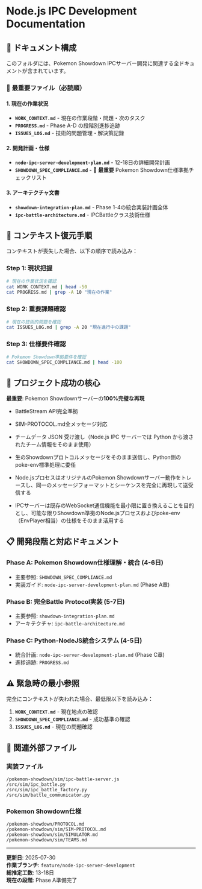 # Node.js IPC Development Documentation

## 📂 ドキュメント構成

このフォルダには、Pokemon Showdown IPCサーバー開発に関連する全ドキュメントが含まれています。

### 🎯 **最重要ファイル（必読順）**

#### 1. **現在の作業状況** 
- **`WORK_CONTEXT.md`** - 現在の作業段階・問題・次のタスク
- **`PROGRESS.md`** - Phase A-D の段階別進捗追跡  
- **`ISSUES_LOG.md`** - 技術的問題管理・解決策記録

#### 2. **開発計画・仕様** 
- **`node-ipc-server-development-plan.md`** - 12-18日の詳細開発計画
- **`SHOWDOWN_SPEC_COMPLIANCE.md`** - 🚨 **最重要** Pokemon Showdown仕様準拠チェックリスト

#### 3. **アーキテクチャ文書**
- **`showdown-integration-plan.md`** - Phase 1-4の統合実装計画全体  
- **`ipc-battle-architecture.md`** - IPCBattleクラス技術仕様

## 🚀 **コンテキスト復元手順**

コンテキストが喪失した場合、以下の順序で読み込み：

### **Step 1: 現状把握**
```bash
# 現在の作業状況を確認
cat WORK_CONTEXT.md | head -50
cat PROGRESS.md | grep -A 10 "現在の作業"
```

### **Step 2: 重要課題確認**  
```bash
# 現在の技術的問題を確認
cat ISSUES_LOG.md | grep -A 20 "現在進行中の課題"
```

### **Step 3: 仕様要件確認**
```bash
# Pokemon Showdown準拠要件を確認
cat SHOWDOWN_SPEC_COMPLIANCE.md | head -100
```

## 🎯 **プロジェクト成功の核心**

**最重要**: Pokemon Showdownサーバーの**100%完璧な再現**

- BattleStream API完全準拠
- SIM-PROTOCOL.md全メッセージ対応  
- チームデータ JSON 受け渡し（Node.js IPC サーバーでは Python から渡されたチーム情報をそのまま使用）
- 生のShowdownプロトコルメッセージをそのまま送信し、Python側のpoke-env標準処理に委任
  
- Node.jsプロセスはオリジナルのPokemon Showdownサーバー動作をトレースし、同一のメッセージフォーマットとシーケンスを完全に再現して送受信する
- IPCサーバーは既存のWebSocket通信機能を最小限に置き換えることを目的とし、可能な限りShowdown準拠のNode.jsプロセスおよびpoke-env（EnvPlayer相当）の仕様をそのまま活用する

## 📋 **開発段階と対応ドキュメント**

### **Phase A: Pokemon Showdown仕様理解・統合** (4-6日)
- 主要参照: `SHOWDOWN_SPEC_COMPLIANCE.md`
- 実装ガイド: `node-ipc-server-development-plan.md` (Phase A章)

### **Phase B: 完全Battle Protocol実装** (5-7日)  
- 主要参照: `showdown-integration-plan.md`
- アーキテクチャ: `ipc-battle-architecture.md`

### **Phase C: Python-NodeJS統合システム** (4-5日)
- 統合計画: `node-ipc-server-development-plan.md` (Phase C章)
- 進捗追跡: `PROGRESS.md`

## ⚠️ **緊急時の最小参照**

完全にコンテキストが失われた場合、最低限以下を読み込み：

1. **`WORK_CONTEXT.md`** - 現在地点の確認
2. **`SHOWDOWN_SPEC_COMPLIANCE.md`** - 成功基準の確認  
3. **`ISSUES_LOG.md`** - 現在の問題確認

## 🔗 **関連外部ファイル**

### **実装ファイル**
```
/pokemon-showdown/sim/ipc-battle-server.js
/src/sim/ipc_battle.py
/src/sim/ipc_battle_factory.py
/src/sim/battle_communicator.py
```

### **Pokemon Showdown仕様**
```
/pokemon-showdown/PROTOCOL.md
/pokemon-showdown/sim/SIM-PROTOCOL.md  
/pokemon-showdown/sim/SIMULATOR.md
/pokemon-showdown/sim/TEAMS.md
```

---

**更新日**: 2025-07-30  
**作業ブランチ**: `feature/node-ipc-server-development`  
**総推定工数**: 13-18日  
**現在の段階**: Phase A準備完了
